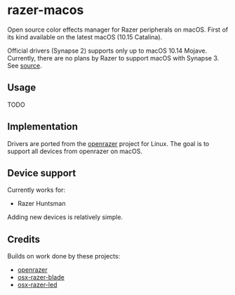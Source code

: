 # razer-macos

Open source color effects manager for Razer peripherals on macOS. First of its kind available on the latest macOS (10.15 Catalina).

Official drivers (Synapse 2) supports only up to macOS 10.14 Mojave. Currently, there are no plans by Razer to support macOS with Synapse 3.
See [source](https://support.razer.com/articles/1543762911).

## Usage

TODO

## Implementation

Drivers are ported from the [openrazer](https://github.com/openrazer/openrazer) project for Linux.
The goal is to support all devices from openrazer on macOS.


## Device support

Currently works for:

* Razer Huntsman

Adding new devices is relatively simple.


## Credits

Builds on work done by these projects:

* [openrazer](https://github.com/openrazer/openrazer)
* [osx-razer-blade](https://github.com/kprinssu/osx-razer-blade)
* [osx-razer-led](https://github.com/dylanparker/osx-razer-led)
